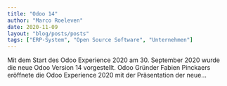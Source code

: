 ```yaml
---
title: "Odoo 14"
author: "Marco Roeleven"
date: 2020-11-09
layout: "blog/posts/posts"
tags: ["ERP-System", "Open Source Software", "Unternehmen"]
---
```


Mit dem Start des Odoo Experience 2020 am 30. September 2020 wurde die neue Odoo Version 14 vorgestellt. Odoo Gründer Fabien Pinckaers eröffnete die Odoo Experience 2020 mit der Präsentation der neue...

